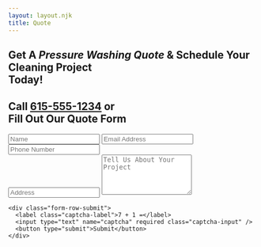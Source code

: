 ```yaml
---
layout: layout.njk
title: Quote
---
```

<link rel="stylesheet" href="/quotestyles.css" />

<section class="quote-hero">
  <div class="quote-hero-container">
    <h1>Get A <em>Pressure Washing Quote</em> &amp; Schedule Your Cleaning Project <br>Today!</h1>
    <h2>Call <a href="tel:6155551234">615-555-1234</a> or<br>Fill Out Our Quote Form</h2>
  </div>

  <form action="https://formspree.io/f/mnqkwkyq" method="POST" class="quote-form-wrapper">
    <div class="row">
      <input type="text" name="name" placeholder="Name" required />
      <input type="email" name="email" placeholder="Email Address" required />
    </div>
    <div>
    <input type="tel" name="phone" placeholder="Phone Number" required />
    </div>
    <input type="text" name="address" placeholder="Address" />
    <textarea name="message" rows="5" placeholder="Tell Us About Your Project"></textarea>

    <div class="form-row-submit">
      <label class="captcha-label">7 + 1 =</label>
      <input type="text" name="captcha" required class="captcha-input" />
      <button type="submit">Submit</button>
    </div>
  </form>
</section>
